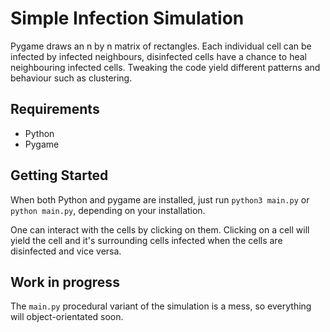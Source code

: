 # Simple Infection Simulation
Pygame draws an n by n matrix of rectangles. Each individual cell can be infected by infected neighbours, disinfected cells have a chance to heal neighbouring infected cells. Tweaking the code yield different patterns and behaviour such as clustering.

## Requirements
* Python
* Pygame

## Getting Started
When both Python and pygame are installed, just run
`python3 main.py` or `python main.py`, depending on your installation.

One can interact with the cells by clicking on them. Clicking on a cell will yield the cell and it's surrounding cells infected when the cells are disinfected and vice versa.

## Work in progress
The `main.py` procedural variant of the simulation is a mess, so everything will object-orientated soon.
